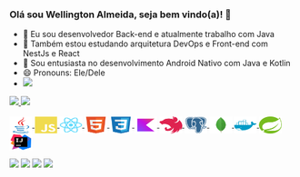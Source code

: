 ### Olá sou Wellington Almeida, seja bem vindo(a)! 👋

- 🔭 Eu sou desenvolvedor Back-end e atualmente trabalho com Java
- 🌱 Também estou estudando arquitetura DevOps e Front-end com NestJs e React
- 💬 Sou entusiasta no desenvolvimento Android Nativo com Java e Kotlin
- 😄 Pronouns: Ele/Dele
- <a href="http://portifolio-estatico-well-alm.s3-website-us-east-1.amazonaws.com/" target="_blank"><img src="https://img.shields.io/badge/-Veja%20Meu%20Portfolio-%23000000?style=for-the-badge&logo=portfolio&logoColor=white" target="_blank"></a>

<div align="left">
  <a href="https://github.com/WellAlmeida31">
  <img height="150em" src="https://github-readme-stats.vercel.app/api?username=wellalmeida31&show_icons=true&theme=dark&include_all_commits=true&count_private=true"/>
  <img height="150em" src="https://github-readme-stats.vercel.app/api/top-langs/?username=wellalmeida31&layout=compact&langs_count=7&theme=dark"/>
</div>

  <div style="display: inline_block"><br>
  <img align="center" alt="Java" height="30" width="40" src="https://raw.githubusercontent.com/devicons/devicon/master/icons/java/java-original.svg">
  <img align="center" alt="Js" height="30" width="40" src="https://raw.githubusercontent.com/devicons/devicon/master/icons/javascript/javascript-plain.svg">
  <img align="center" alt="React" height="30" width="40" src="https://raw.githubusercontent.com/devicons/devicon/master/icons/react/react-original.svg">
  <img align="center" alt="HTML" height="30" width="40" src="https://raw.githubusercontent.com/devicons/devicon/master/icons/html5/html5-original.svg">
  <img align="center" alt="CSS" height="30" width="40" src="https://raw.githubusercontent.com/devicons/devicon/master/icons/css3/css3-original.svg">
  <img align="center" alt="Kotlin" height="30" width="40" src="https://raw.githubusercontent.com/devicons/devicon/master/icons/kotlin/kotlin-original.svg">
  <img align="center" alt="NestJs" height="30" width="40" src="https://raw.githubusercontent.com/devicons/devicon/master/icons/nestjs/nestjs-plain.svg">
  <img align="center" alt="posgresql" height="30" width="40" src="https://raw.githubusercontent.com/devicons/devicon/master/icons/postgresql/postgresql-plain.svg">
   <img align="center" alt="MongoDb" height="30" width="40" src="https://raw.githubusercontent.com/devicons/devicon/master/icons/mongodb/mongodb-original.svg">
   <img align="center" alt="docker" height="30" width="40" src="https://raw.githubusercontent.com/devicons/devicon/master/icons/docker/docker-plain.svg">
   <img align="center" alt="spring" height="30" width="40" src="https://raw.githubusercontent.com/devicons/devicon/master/icons/spring/spring-original.svg">
  <img align="center" alt="NestJs" height="30" width="40" src="https://raw.githubusercontent.com/devicons/devicon/master/icons/intellij/intellij-original.svg">
</div>
  <p></p>
  <div> 
  <a href="https://www.instagram.com/wellalmeida31" target="_blank"><img src="https://img.shields.io/badge/-Instagram-%23E4405F?style=for-the-badge&logo=instagram&logoColor=white" target="_blank"></a>
 <a href="https://discord.gg/xDpAn63G" target="_blank"><img src="https://img.shields.io/badge/Discord-7289DA?style=for-the-badge&logo=discord&logoColor=white" target="_blank"></a> 
  <a href = "mailto:wellington31almeida@gmail.com"><img src="https://img.shields.io/badge/-Gmail-%23333?style=for-the-badge&logo=gmail&logoColor=white" target="_blank"></a>
  <a href="https://www.linkedin.com/in/wellington-almeida-devjava/" target="_blank"><img src="https://img.shields.io/badge/-LinkedIn-%230077B5?style=for-the-badge&logo=linkedin&logoColor=white" target="_blank"></a> 
 
</div>
